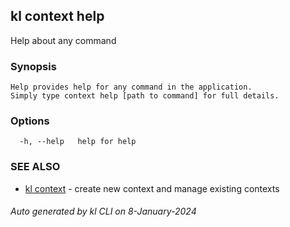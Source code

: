 ## kl context help

Help about any command

### Synopsis

```
Help provides help for any command in the application.
Simply type context help [path to command] for full details.
```

### Options

```
  -h, --help   help for help
```

### SEE ALSO

* [kl context](kl_context.md)  - create new context and manage existing contexts

###### Auto generated by kl CLI on 8-January-2024
